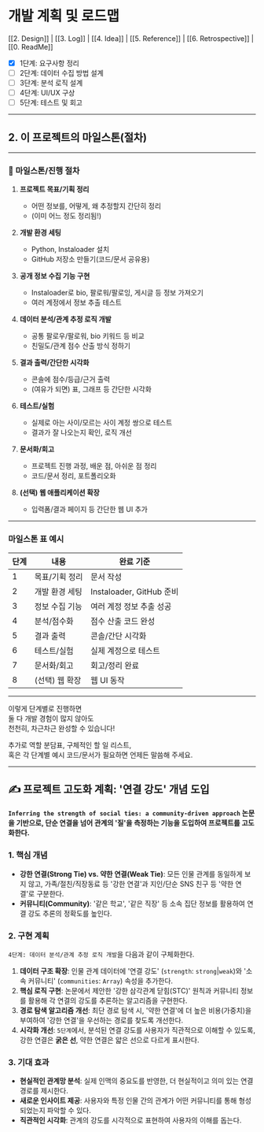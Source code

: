 # 개발 계획 및 로드맵

[[2. Design]] | [[3. Log]] | [[4. Idea]] | [[5. Reference]] | [[6. Retrospective]] | [[0. ReadMe]]

- [x] 1단계: 요구사항 정리
- [ ] 2단계: 데이터 수집 방법 설계
- [ ] 3단계: 분석 로직 설계
- [ ] 4단계: UI/UX 구상
- [ ] 5단계: 테스트 및 회고 

---
## 2. 이 프로젝트의 마일스톤(절차)

---

### 🏁 **마일스톤/진행 절차**

1. **프로젝트 목표/기획 정리**
   - 어떤 정보를, 어떻게, 왜 추정할지 간단히 정리
   - (이미 어느 정도 정리됨!)

2. **개발 환경 세팅**
   - Python, Instaloader 설치
   - GitHub 저장소 만들기(코드/문서 공유용)

3. **공개 정보 수집 기능 구현**
   - Instaloader로 bio, 팔로워/팔로잉, 게시글 등 정보 가져오기
   - 여러 계정에서 정보 추출 테스트

4. **데이터 분석/관계 추정 로직 개발**
   - 공통 팔로우/팔로워, bio 키워드 등 비교
   - 친밀도/관계 점수 산출 방식 정하기

5. **결과 출력/간단한 시각화**
   - 콘솔에 점수/등급/근거 출력
   - (여유가 되면) 표, 그래프 등 간단한 시각화

6. **테스트/실험**
   - 실제로 아는 사이/모르는 사이 계정 쌍으로 테스트
   - 결과가 잘 나오는지 확인, 로직 개선

7. **문서화/회고**
   - 프로젝트 진행 과정, 배운 점, 아쉬운 점 정리
   - 코드/문서 정리, 포트폴리오화

8. **(선택) 웹 애플리케이션 확장**
   - 입력폼/결과 페이지 등 간단한 웹 UI 추가

---

### **마일스톤 표 예시**

| 단계 | 내용 | 완료 기준 |
|------|------|-----------|
| 1 | 목표/기획 정리 | 문서 작성 |
| 2 | 개발 환경 세팅 | Instaloader, GitHub 준비 |
| 3 | 정보 수집 기능 | 여러 계정 정보 추출 성공 |
| 4 | 분석/점수화 | 점수 산출 코드 완성 |
| 5 | 결과 출력 | 콘솔/간단 시각화 |
| 6 | 테스트/실험 | 실제 계정으로 테스트 |
| 7 | 문서화/회고 | 회고/정리 완료 |
| 8 | (선택) 웹 확장 | 웹 UI 동작 |

---

이렇게 단계별로 진행하면  
둘 다 개발 경험이 많지 않아도  
천천히, 차근차근 완성할 수 있습니다!

추가로 역할 분담표, 구체적인 할 일 리스트,  
혹은 각 단계별 예시 코드/문서가 필요하면 언제든 말씀해 주세요.

---
## ✍️ 프로젝트 고도화 계획: '연결 강도' 개념 도입

**`Inferring the strength of social ties: a community-driven approach` 논문을 기반으로, 단순 연결을 넘어 관계의 '질'을 측정하는 기능을 도입하여 프로젝트를 고도화한다.**

### 1. 핵심 개념
- **강한 연결(Strong Tie) vs. 약한 연결(Weak Tie)**: 모든 인물 관계를 동일하게 보지 않고, 가족/절친/직장동료 등 '강한 연결'과 지인/단순 SNS 친구 등 '약한 연결'로 구분한다.
- **커뮤니티(Community)**: '같은 학교', '같은 직장' 등 소속 집단 정보를 활용하여 연결 강도 추론의 정확도를 높인다.

### 2. 구현 계획
`4단계: 데이터 분석/관계 추정 로직 개발`을 다음과 같이 구체화한다.

1. **데이터 구조 확장**: 인물 관계 데이터에 '연결 강도' (`strength`: `strong`|`weak`)와 '소속 커뮤니티' (`communities`: `Array`) 속성을 추가한다.
2. **핵심 로직 구현**: 논문에서 제안한 '강한 삼각관계 닫힘(STC)' 원칙과 커뮤니티 정보를 활용해 각 연결의 강도를 추론하는 알고리즘을 구현한다.
3. **경로 탐색 알고리즘 개선**: 최단 경로 탐색 시, '약한 연결'에 더 높은 비용(가중치)을 부여하여 '강한 연결'을 우선하는 경로를 찾도록 개선한다.
4. **시각화 개선**: `5단계`에서, 분석된 연결 강도를 사용자가 직관적으로 이해할 수 있도록, 강한 연결은 **굵은 선**, 약한 연결은 얇은 선으로 다르게 표시한다.

### 3. 기대 효과
- **현실적인 관계망 분석**: 실제 인맥의 중요도를 반영한, 더 현실적이고 의미 있는 연결 경로를 제시한다.
- **새로운 인사이트 제공**: 사용자와 특정 인물 간의 관계가 어떤 커뮤니티를 통해 형성되었는지 파악할 수 있다.
- **직관적인 시각화**: 관계의 강도를 시각적으로 표현하여 사용자의 이해를 돕는다.
